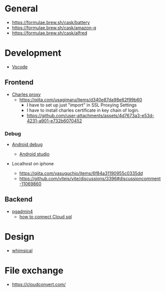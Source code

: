 # General

- https://formulae.brew.sh/cask/battery
- https://formulae.brew.sh/cask/amazon-q
- https://formulae.brew.sh/cask/alfred

# Development

- [Vscode](https://formulae.brew.sh/cask/visual-studio-code)

## Frontend

- [Charles proxy](https://formulae.brew.sh/cask/charles)
  - https://qiita.com/usagimaru/items/d340e87da98e62f99b60
    - I have to set up just "import" in SSL Proxying Settings
    - I have to install charles certificate in key chain of login.
    - https://github.com/user-attachments/assets/4d7673a3-e53d-4231-a901-e732b6070452

### Debug
- [Android debug](https://techblog.istyle.co.jp/archives/6078)
  - [Android studio](https://formulae.brew.sh/cask/android-studio)

- Localhost on iphone
  - https://qiita.com/yasuguchio/items/6f84a31190955c0335dd
  - https://github.com/vitejs/vite/discussions/3396#discussioncomment-11069860


## Backend

- [pgadmin4](https://formulae.brew.sh/cask/pgadmin4)
  - [how to connect Cloud sql](https://cshiva.medium.com/connecting-to-gcps-cloud-sql-postgressql-from-pgadmin-3-simple-steps-2f4530488a4c)


# Design

- [whimsical](https://whimsical.com/)

# File exchange

- https://cloudconvert.com/

